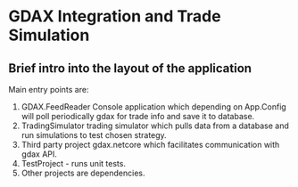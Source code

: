 # GDAX Integration and Trade Simulation
## Brief intro into the layout of the application
Main entry points are:

1. GDAX.FeedReader
Console application which depending on App.Config will poll periodically gdax for trade info and save it to database.
2. TradingSimulator
trading simulator which pulls data from a database and run simulations to test chosen strategy.
3. Third party project gdax.netcore which facilitates communication with gdax API.
4. TestProject - runs unit tests.
5. Other projects are dependencies.
